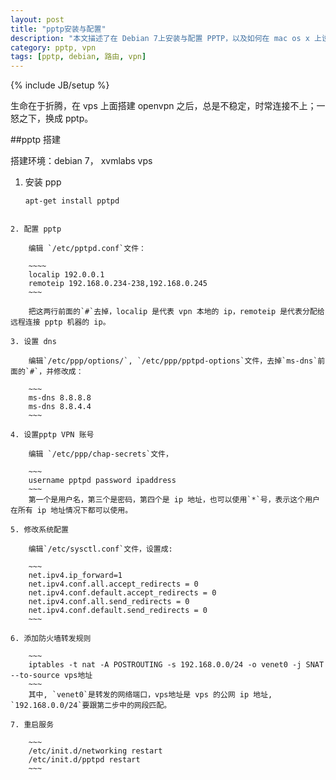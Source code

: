 ```yaml
---
layout: post
title: "pptp安装与配置"
description: "本文描述了在 Debian 7上安装与配置 PPTP，以及如何在 mac os x 上设置路由。"
category: pptp, vpn
tags: [pptp, debian, 路由, vpn]
---
```

{% include JB/setup %}

生命在于折腾，在 vps 上面搭建 openvpn 之后，总是不稳定，时常连接不上；一怒之下，换成 pptp。

##pptp 搭建

搭建环境：debian 7， xvmlabs vps

1. 安装 ppp

    ~~~
    apt-get install pptpd
~~~

2. 配置 pptp

    编辑 `/etc/pptpd.conf`文件：
 
    ~~~~
    localip 192.0.0.1
    remoteip 192.168.0.234-238,192.168.0.245
    ~~~
 
    把这两行前面的`#`去掉，localip 是代表 vpn 本地的 ip，remoteip 是代表分配给远程连接 pptp 机器的 ip。

3. 设置 dns

    编辑`/etc/ppp/options/`, `/etc/ppp/pptpd-options`文件，去掉`ms-dns`前面的`#`，并修改成：

    ~~~
    ms-dns 8.8.8.8
    ms-dns 8.8.4.4
    ~~~

4. 设置pptp VPN 账号

    编辑 `/etc/ppp/chap-secrets`文件，

    ~~~
    username pptpd password ipaddress
    ~~~
    第一个是用户名，第三个是密码，第四个是 ip 地址，也可以使用`*`号，表示这个用户在所有 ip 地址情况下都可以使用。

5. 修改系统配置
    
    编辑`/etc/sysctl.conf`文件，设置成:
    
    ~~~
    net.ipv4.ip_forward=1
    net.ipv4.conf.all.accept_redirects = 0
    net.ipv4.conf.default.accept_redirects = 0
    net.ipv4.conf.all.send_redirects = 0
    net.ipv4.conf.default.send_redirects = 0
    ~~~

6. 添加防火墙转发规则

    ~~~
    iptables -t nat -A POSTROUTING -s 192.168.0.0/24 -o venet0 -j SNAT --to-source vps地址
    ~~~
    其中, `venet0`是转发的网络端口，vps地址是 vps 的公网 ip 地址, `192.168.0.0/24`要跟第二步中的网段匹配。

7. 重启服务

    ~~~
    /etc/init.d/networking restart
    /etc/init.d/pptpd restart
    ~~~
